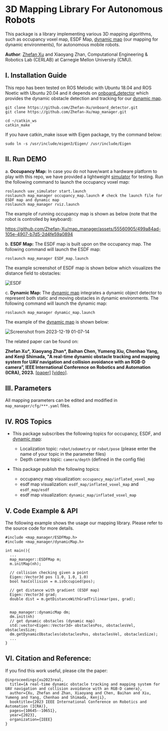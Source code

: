 # 3D Mapping Library For Autonomous Robots
This package is a library implementing various 3D mapping algorithms, such as occupancy voxel map, ESDF Map, [dynamic map](https://ieeexplore.ieee.org/abstract/document/10161194) (our mapping for dynamic environments), for autonomous mobile robots. 

**Author**: [Zhefan Xu](https://zhefanxu.com/) and Xiaoyang Zhan, Computational Engineering & Robotics Lab (CERLAB) at Carnegie Mellon University (CMU).

## I. Installation Guide
This repo has been tested on ROS Melodic with Ubuntu 18.04 and ROS Noetic with Ubuntu 20.04 and it depends on [onboard_detector](https://github.com/Zhefan-Xu/onboard_detector) which provides the dynamic obstacle detection and tracking for our [dynamic map](https://ieeexplore.ieee.org/abstract/document/10161194). 

```
git clone https://github.com/Zhefan-Xu/onboard_detector.git
git clone https://github.com/Zhefan-Xu/map_manager.git

cd ~/catkin_ws
catkin_make
```

If you have catkin_make issue with Eigen package, try the command below:
```
sudo ln -s /usr/include/eigen3/Eigen/ /usr/include/Eigen
```

## II. Run DEMO 
a. **Occupancy Map:** In case you do not have/want a hardware platform to play with this repo, we have provided a lightweight [simulator](https://github.com/Zhefan-Xu/uav_simulator.git) for testing. Run the following command to launch the occupancy voxel map:

```
roslaunch uav_simulator start.launch
roslaunch map_manager occupancy_map.launch # check the launch file for ESDF map and dynamic map
roslaunch map_manager rviz.launch
```

The example of running occupancy map is shown as below (note that the robot is controlled by keyboard):

https://github.com/Zhefan-Xu/map_manager/assets/55560905/499a84ad-105e-4907-b7d5-2d4fe59a0894

b. **ESDF Map:** The ESDF map is built upon on the occupancy map. The following command will launch the ESDF map:

```
roslaunch map_manager ESDF_map.launch
```
The example screenshot of ESDF map is shown below which visualizes the distance field to obstacles:

![ESDF](https://github.com/Zhefan-Xu/map_manager/assets/55560905/e37243c6-eefe-4824-800d-1d8b35aaa74b)

c. **Dynamic Map:** The [dynamic map](https://ieeexplore.ieee.org/abstract/document/10161194) integrates a dynamic object detector to represent both static and moving obstacles in dynamic environments. The following command will launch the dynamic map:


```
roslaunch map_manager dynamic_map.launch
```

The example of the [dynamic map](https://ieeexplore.ieee.org/abstract/document/10161194) is shown below: 

![Screenshot from 2023-12-19 01-07-14](https://github.com/Zhefan-Xu/map_manager/assets/55560905/e9575308-c18f-49b0-9ed3-f5946478c8f5)

The related paper can be found on:

**Zhefan Xu\*, Xiaoyang Zhan\*, Baihan Chen, Yumeng Xiu, Chenhao Yang, and Kenji Shimada, "A real-time dynamic obstacle tracking and mapping system for UAV navigation and collision avoidance with an RGB-D camera”, IEEE International Conference on Robotics and Automation (ICRA), 2023.** [\[paper\]](https://ieeexplore.ieee.org/abstract/document/10161194) [\[video\]](https://youtu.be/u5zblVx8KRc?si=3c2AC9mc6pZBUypd).


## III. Parameters
All mapping parameters can be edited and modified in ```map_manager/cfg/***.yaml``` files.

## IV. ROS Topics
- This package subscribes the following topics for occupancy, ESDF, and [dynamic map](https://ieeexplore.ieee.org/abstract/document/10161194):
  - Localization topic: ```robot/odometry``` or ```robot/pose``` (please enter the name of your topic in the parameter files)
  - Depth camera topic: ```camera/depth``` (defined in the config file)
  
- This package publish the following topics:
  - occupancy map visualization: ```occupancy_map/inflated_voxel_map```
  - esdf map visualization: ```esdf_map/inflated_voxel_map``` and ```esdf_map/esdf```
  - esdf map visualization: ```dynamic_map/inflated_voxel_map```

    
## V. Code Example & API
The following example shows the usage our mapping library. Please refer to the source code for more details.
```
#include <map_manager/ESDFMap.h>
#include <map_manager/dynamicMap.h>

int main(){
  ...
  map_manager::ESDFMap m;
  m.initMap(nh);
  
  // collision checking given a point
  Eigen::Vector3d pos (1.0, 1.0, 1.0)
  bool hasCollision = m.isOccupied(pos);
  
  // get distance with gradient (ESDF map)
  Eigen::Vector3d grad;
  double dist = m.getDistanceWithGradTrilinear(pos, grad);


  map_manager::dynamicMap dm;
  dm.init(nh)
  // get dynamic obstacles (dynamic map)
  std::vector<Eigen::Vector3d> obstaclesPos, obstaclesVel, obstaclesSize;
  dm.getDynamicObstacles(obstaclesPos, obstaclesVel, obstaclesSize);
  ...
}
```

## VI. Citation and Reference:
If you find this work useful, please cite the paper:
```
@inproceedings{xu2023real,
  title={A real-time dynamic obstacle tracking and mapping system for UAV navigation and collision avoidance with an RGB-D camera},
  author={Xu, Zhefan and Zhan, Xiaoyang and Chen, Baihan and Xiu, Yumeng and Yang, Chenhao and Shimada, Kenji},
  booktitle={2023 IEEE International Conference on Robotics and Automation (ICRA)},
  pages={10645--10651},
  year={2023},
  organization={IEEE}
}
```


